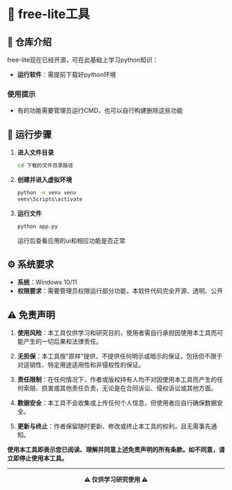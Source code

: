 # 🔄 free-lite工具

## 📝 仓库介绍

free-lite现在已经开源，可在此基础上学习python知识：

- **运行软件**：需提前下载好python环境

### 使用提示
- 有的功能需要管理员运行CMD，也可以自行构建删除这些功能

## 🚀 运行步骤

1. **进入文件目录**
   ```bash
   cd 下载的文件目录路径
   ```

2. **创建并进入虚拟环境**
   ```bash
   python -m venv venv
   venv\Scripts\activate
   ```

3. **运行文件**
   ```bash
   python app.py
   ```
   运行后查看应用的ui和相应功能是否正常

## ⚙️ 系统要求

- **系统**：Windows 10/11
- **权限要求**：需要管理员权限运行部分功能，本软件代码完全开源、透明、公开

## ⚠️ 免责声明

1. **使用风险**：本工具仅供学习和研究目的，使用者需自行承担因使用本工具而可能产生的一切后果和法律责任。

2. **无担保**：本工具按"原样"提供，不提供任何明示或暗示的保证，包括但不限于对适销性、特定用途适用性和非侵权性的保证。

3. **责任限制**：在任何情况下，作者或版权持有人均不对因使用本工具而产生的任何索赔、损害或其他责任负责，无论是在合同诉讼、侵权诉讼或其他方面。

4. **数据安全**：本工具不会收集或上传任何个人信息，但使用者应自行确保数据安全。

5. **更新与终止**：作者保留随时更新、修改或终止本工具的权利，且无需事先通知。

**使用本工具即表示您已阅读、理解并同意上述免责声明的所有条款。如不同意，请立即停止使用本工具。**

---

<div align="center">

**⚠️ 仅供学习研究使用 ⚠️**

</div>





